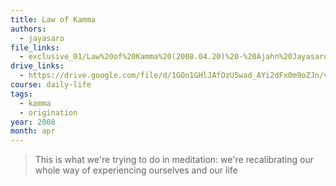 ```yaml
---
title: Law of Kamma
authors:
  - jayasaro
file_links:
  - exclusive_01/Law%20of%20Kamma%20(2008.04.20)%20-%20Ajahn%20Jayasaro.mp3
drive_links: 
  - https://drive.google.com/file/d/1GOo1GHlJAfOzU5wad_AYi2dFx0m9oZJn/view?usp=drivesdk
course: daily-life
tags:
  - kamma
  - origination
year: 2008
month: apr
---
```


> This is what we're trying to do in meditation: we're recalibrating our whole way of experiencing ourselves and our life

